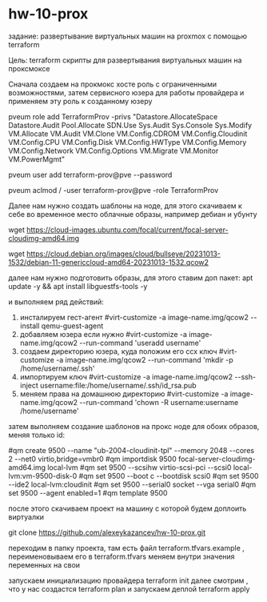 # hw-10-prox

задание:
развертывание виртуальных машин на proxmox с помощью terraform

Цель:
terraform скрипты для развертывания виртуальных машин на проксмоксе

Сначала создаем на прокмокс хосте роль с ограниченными возможностями, затем сервисного юзера для работы провайдера и применяем эту роль к созданному юзеру

pveum role add TerraformProv -privs "Datastore.AllocateSpace Datastore.Audit Pool.Allocate SDN.Use Sys.Audit Sys.Console Sys.Modify VM.Allocate VM.Audit VM.Clone VM.Config.CDROM VM.Config.Cloudinit VM.Config.CPU VM.Config.Disk VM.Config.HWType VM.Config.Memory VM.Config.Network VM.Config.Options VM.Migrate VM.Monitor VM.PowerMgmt"

pveum user add terraform-prov@pve --password <password>

pveum aclmod / -user terraform-prov@pve -role TerraformProv

Далее нам нужно создать шаблоны на ноде, для этого скачиваем к себе во временное место облачные образы, например дебиан и убунту

wget https://cloud-images.ubuntu.com/focal/current/focal-server-cloudimg-amd64.img

wget https://cloud.debian.org/images/cloud/bullseye/20231013-1532/debian-11-genericcloud-amd64-20231013-1532.qcow2

далее нам нужно подготовить образы, для этого ставим доп пакет:  apt update -y && apt install libguestfs-tools -y

и выполняем ряд действий: 
1. инсталируем гест-агент
#virt-customize -a image-name.img/qcow2 --install qemu-guest-agent
2. добавляем юзера если нужно
#virt-customize -a image-name.img/qcow2 --run-command 'useradd username'
3. создаем директорию юзера, куда положим его ссх ключ 
#virt-customize -a image-name.img/qcow2 --run-command 'mkdir -p /home/username/.ssh'
4. импортируем ключ
#virt-customize -a image-name.img/qcow2 --ssh-inject username:file:/home/username/.ssh/id_rsa.pub
5. меняем права на домашнюю директорию
#virt-customize -a image-name.img/qcow2 --run-command 'chown -R username:username /home/username'

затем выполняем создание шаблонов на прокс ноде для обоих образов, меняя только id:

#qm create 9500 --name "ub-2004-cloudinit-tpl" --memory 2048 --cores 2 --net0 virtio,bridge=vmbr0
#qm importdisk 9500 focal-server-cloudimg-amd64.img local-lvm
#qm set 9500 --scsihw virtio-scsi-pci --scsi0 local-lvm:vm-9500-disk-0
#qm set 9500 --boot c --bootdisk scsi0
#qm set 9500 --ide2 local-lvm:cloudinit
#qm set 9500 --serial0 socket --vga serial0
#qm set 9500 --agent enabled=1
#qm template 9500

после этого скачиваем проект на машину с которой будем доплоить виртуалки

git clone https://github.com/alexeykazancev/hw-10-prox.git

переходим в папку проекта, там есть файл terraform.tfvars.example , переименовываем его в terraform.tfvars меняем внутри значения переменных на свои

запускаем инициализацию провайдера
terraform init
далее смотрим , что у нас создастся
terraform plan
и запускаем деплой
terraform apply